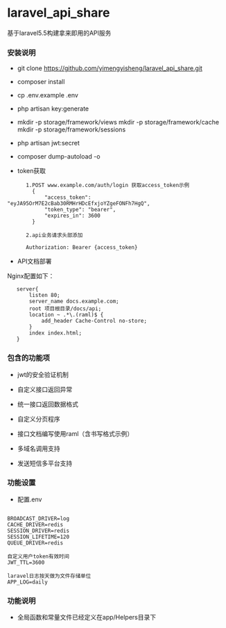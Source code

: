 # laravel_api_share
基于laravel5.5构建拿来即用的API服务

### 安装说明
* git clone https://github.com/yimengyisheng/laravel_api_share.git

* composer install

* cp .env.example .env

* php artisan key:generate

* mkdir -p storage/framework/views
  mkdir -p storage/framework/cache
  mkdir -p storage/framework/sessions
  
* php artisan jwt:secret

* composer dump-autoload -o

* token获取
```
      1.POST www.example.com/auth/login 获取access_token示例
        {
            "access_token": "eyJA95OrM7E2cBab30RMHrHDcEfxjoYZgeFONFh7HgQ",
            "token_type": "bearer",
            "expires_in": 3600
        }
    
      2.api业务请求头部添加

      Authorization: Bearer {access_token}
```
* API文档部署

 Nginx配置如下：
 ```
    server{
        listen 80;
        server_name docs.example.com;
        root 项目根目录/docs/api;
        location ~ .*\.(raml)$ {
            add_header Cache-Control no-store;
        }
        index index.html;
    }
```

### 包含的功能项

* jwt的安全验证机制

* 自定义接口返回异常

* 统一接口返回数据格式

* 自定义分页程序

* 接口文档编写使用raml（含书写格式示例）

* 多域名调用支持

* 发送短信多平台支持

### 功能设置

* 配置.env
````

BROADCAST_DRIVER=log
CACHE_DRIVER=redis
SESSION_DRIVER=redis
SESSION_LIFETIME=120
QUEUE_DRIVER=redis
````
````
自定义用户token有效时间
JWT_TTL=3600
````

```
laravel日志按天做为文件存储单位
APP_LOG=daily

```
### 功能说明
* 全局函数和常量文件已经定义在app/Helpers目录下

